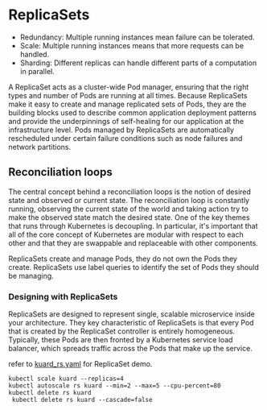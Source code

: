 # ReplicaSets

* Redundancy: Multiple running instances mean failure can be tolerated.
* Scale: Multiple running instances means that more requests can be handled.
* Sharding: Different replicas can handle different parts of a computation in
  parallel.

A ReplicaSet acts as a cluster-wide Pod manager, ensuring that the right types
and number of Pods are running at all times. Because ReplicaSets make it easy to
create and manage replicated sets of Pods, they are the building blocks used to
describe common application deployment patterns and provide the underpinnings of
self-healing for our application at the infrastructure level. Pods managed by
ReplicaSets are automatically rescheduled under certain failure conditions such
as node failures and network partitions.

## Reconciliation loops

The central concept behind a reconciliation loops is the notion of desired state
and observed or current state. The reconciliation loop is constantly running,
observing the current state of the world and taking action try to make the
observed state match the desired state.
One of the key themes that runs through Kubernetes is decoupling. In particular,
it's important that all of the core concept of Kubernetes are modular with
respect to each other and that they are swappable and replaceable with other
components.

ReplicaSets create and manage Pods, they do not own the Pods they create.
ReplicaSets use label queries to identify the set of Pods they should be
managing.

### Designing with ReplicaSets

ReplicaSets are designed to represent single, scalable microservice inside your
architecture. They key characteristic of ReplicaSets is that every Pod that is
created by the ReplicaSet controller is entirely homogeneous. Typically, these
Pods are then fronted by a Kubernetes service load balancer, which spreads
traffic across the Pods that make up the service.

refer to [kuard_rs.yaml](./kuard_rs.yaml) for ReplicaSet demo.

```shell
kubectl scale kuard --replicas=4
kubectl autoscale rs kuard --min=2 --max=5 --cpu-percent=80
kubectl delete rs kuard
 kubectl delete rs kuard --cascade=false
```
